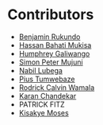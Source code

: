 <!-- prettier-ignore-start -->

# **Contributors**

- [Benjamin Rukundo](https://github.com/rukundob451)
- [Hassan Bahati Mukisa](https://github.com/HassanBahati)
- [Humphrey Galiwango](https://github.com/Humphrey-Galiwango99)
- [Simon Peter Mujuni](https://github.com/sp-mujuni)
- [Nabil Lubega](https://github.com/nklubega)
- [Pius Tumwebaze](https://github.com/Vladmir-dev)
- [Rodrick Calvin Wamala](https://github.com/rodrickcalvin)
- [Karan Chandekar](https://github.com/KaranChandekar)
- PATRICK FITZ
- [Kisakye Moses](https://github.com/moses-kisakye)
